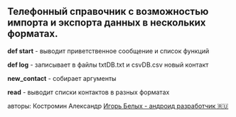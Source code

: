 
 
 ## Телефонный справочник с возможностью импорта и экспорта данных в нескольких форматах.
 
**def start** - выводит приветственное сообщение и список функций

**def log** - записывает в файлы txtDB.txt и csvDB.csv новый контакт

**new_contact** - собирает аргументы

**read** - выводит списки контактов в разных форматах




авторы: 
Костромин Александр
<a href="https://github.com/mvrlrd" target="_blank">Игорь Белых - андроид разработчик 🇷🇺</a> 

